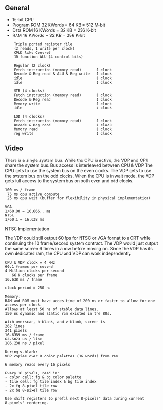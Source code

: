 <!-- Author:  Lyall Jonathan Di Trapani =========|=========|======== -->
General
-------

- 16-bit CPU
- Program ROM 32 KWords = 64 KB = 512 M-bit
- Data ROM 16 KWords = 32 KB = 256 K-bit
- RAM 16 KWords = 32 KB = 256 K-bit


```
    Triple ported register file
    (2 reads, 1 write per clock)
    CPLD like Control
    10 function ALU (4 control bits)

    Regular (2 clock)
    Fetch instruction (memory read)       1 clock
    Decode & Reg read & ALU & Reg write   1 clock
    idle                                  1 clock
    idle                                  1 clock

    STR (4 clocks)
    Fetch instruction (memory read)       1 clock
    Decode & Reg read                     1 clock
    Memory write                          1 clock
    idle                                  1 clock

    LOD (4 clocks)
    Fetch instruction (memory read)       1 clock
    Decode & Reg read                     1 clock
    Memory read                           1 clock
    reg write                             1 clock
```


Video
-----

There is a single system bus.
While the CPU is active, the VDP and CPU share the system bus.
Bus access is interleaved between CPU & VDP
The CPU gets to use the system bus on the even clocks.
The VDP gets to use the system bus on the odd clocks.
When the CPU is in wait mode, the VDP gets full access
to the system bus on both even and odd clocks.

```
100 ms / frame
 75 ms cpu active compute
 25 ms cpu wait (buffer for flexibility in physical implementation)

VGA
1/60.00 = 16.666.. ms
NTSC
1/60.1 = 16.638 ms
```

NTSC Implementation

The VDP could still output 60 fps for NTSC or VGA format to a CRT while continuing the 10 frame/second system contract.  The VDP would just output the same screen 6 times in a row before moving on.  Since the VDP has its own dedicated ram, the CPU and VDP can work independently.

```
CPU & VDP clock = 4 MHz
60.1 frames per second
4 Million clocks per second
   66 K clocks per frame
16.638 ms / frame

clock period = 250 ns

Memory:
RAM and ROM must have acces time of 200 ns or faster to allow for one access per clock.
Allows at least 50 ns of stable data lines.
150 ns dynamic and static ram existed in the 80s.

With overscan, h-blank, and v-blank, screen is
262 lines
341 pixels
16.6389 ms / frame
63.5073 us / line
186.238 ns / pixel

During v-blank:
VDP copies over 8 color palettes (16 words) from ram

6 memory reads every 16 pixels

Every 16 pixels, read in:
- color cell: fg & bg color palette
- tile cell: fg tile index & bg tile index
- 2x fg 8-pixel tile row
- 2x bg 8-pixel tile row

Use shift registers to prefil next 8-pixels' data during current
8-pixels' rendering.
```
